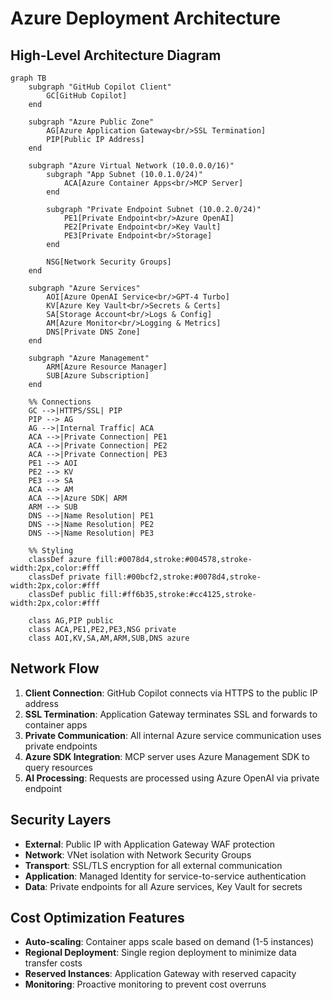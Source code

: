 # Azure Deployment Architecture

## High-Level Architecture Diagram

```mermaid
graph TB
    subgraph "GitHub Copilot Client"
        GC[GitHub Copilot]
    end
    
    subgraph "Azure Public Zone"
        AG[Azure Application Gateway<br/>SSL Termination]
        PIP[Public IP Address]
    end
    
    subgraph "Azure Virtual Network (10.0.0.0/16)"
        subgraph "App Subnet (10.0.1.0/24)"
            ACA[Azure Container Apps<br/>MCP Server]
        end
        
        subgraph "Private Endpoint Subnet (10.0.2.0/24)"
            PE1[Private Endpoint<br/>Azure OpenAI]
            PE2[Private Endpoint<br/>Key Vault]
            PE3[Private Endpoint<br/>Storage]
        end
        
        NSG[Network Security Groups]
    end
    
    subgraph "Azure Services"
        AOI[Azure OpenAI Service<br/>GPT-4 Turbo]
        KV[Azure Key Vault<br/>Secrets & Certs]
        SA[Storage Account<br/>Logs & Config]
        AM[Azure Monitor<br/>Logging & Metrics]
        DNS[Private DNS Zone]
    end
    
    subgraph "Azure Management"
        ARM[Azure Resource Manager]
        SUB[Azure Subscription]
    end
    
    %% Connections
    GC -->|HTTPS/SSL| PIP
    PIP --> AG
    AG -->|Internal Traffic| ACA
    ACA -->|Private Connection| PE1
    ACA -->|Private Connection| PE2
    ACA -->|Private Connection| PE3
    PE1 --> AOI
    PE2 --> KV
    PE3 --> SA
    ACA --> AM
    ACA -->|Azure SDK| ARM
    ARM --> SUB
    DNS -->|Name Resolution| PE1
    DNS -->|Name Resolution| PE2
    DNS -->|Name Resolution| PE3
    
    %% Styling
    classDef azure fill:#0078d4,stroke:#004578,stroke-width:2px,color:#fff
    classDef private fill:#00bcf2,stroke:#0078d4,stroke-width:2px,color:#fff
    classDef public fill:#ff6b35,stroke:#cc4125,stroke-width:2px,color:#fff
    
    class AG,PIP public
    class ACA,PE1,PE2,PE3,NSG private
    class AOI,KV,SA,AM,ARM,SUB,DNS azure
```

## Network Flow

1. **Client Connection**: GitHub Copilot connects via HTTPS to the public IP address
2. **SSL Termination**: Application Gateway terminates SSL and forwards to container apps
3. **Private Communication**: All internal Azure service communication uses private endpoints
4. **Azure SDK Integration**: MCP server uses Azure Management SDK to query resources
5. **AI Processing**: Requests are processed using Azure OpenAI via private endpoint

## Security Layers

- **External**: Public IP with Application Gateway WAF protection
- **Network**: VNet isolation with Network Security Groups
- **Transport**: SSL/TLS encryption for all external communication
- **Application**: Managed Identity for service-to-service authentication
- **Data**: Private endpoints for all Azure services, Key Vault for secrets

## Cost Optimization Features

- **Auto-scaling**: Container apps scale based on demand (1-5 instances)
- **Regional Deployment**: Single region deployment to minimize data transfer costs
- **Reserved Instances**: Application Gateway with reserved capacity
- **Monitoring**: Proactive monitoring to prevent cost overruns